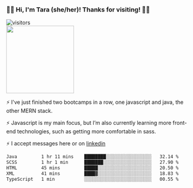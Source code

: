 ### 👋🏾 Hi, I'm Tara (she/her)! Thanks for visiting! 👋🏾
![visitors](https://visitor-badge.glitch.me/badge?page_id=qualmless)
<BR>
<img height="180em" src="https://github-readme-stats.vercel.app/api?username=qualmless&show_icons=true&hide_border=true&&count_private=true&include_all_commits=true" />

⚡️ I've just finished two bootcamps in a row, one javascript and java, the other MERN stack. 

⚡️ Javascript is my main focus, but I’m also currently learning more front-end technologies, such as getting more comfortable in sass. 

⚡️ I accept messages here or on <a href="https://www.linkedin.com/in/tarajdunmore/">linkedin</a>

<!--START_SECTION:waka-->

```txt
Java         1 hr 11 mins    ████████░░░░░░░░░░░░░░░░░   32.14 %
SCSS         1 hr 1 min      ███████░░░░░░░░░░░░░░░░░░   27.90 %
HTML         45 mins         █████░░░░░░░░░░░░░░░░░░░░   20.50 %
XML          41 mins         ████▓░░░░░░░░░░░░░░░░░░░░   18.83 %
TypeScript   1 min           ░░░░░░░░░░░░░░░░░░░░░░░░░   00.55 %
```

<!--END_SECTION:waka-->

<!--
**qualmless/qualmless** is a ✨ _special_ ✨ repository because its `README.md` (this file) appears on your GitHub profile.

Here are some ideas to get you started:
- 🔭 I’m currently working on ...
- 👯 I’m looking to collaborate on ...
- 🤔 I’m looking for help with ...
- 💬 Ask me about ...
- 📫 How to reach me: ...
- ⚡ Fun fact: ...
-->
